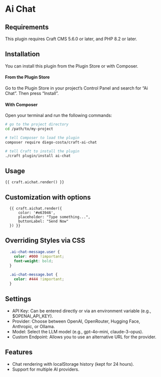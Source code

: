 # Ai Chat

## Requirements

This plugin requires Craft CMS 5.6.0 or later, and PHP 8.2 or later.

## Installation

You can install this plugin from the Plugin Store or with Composer.

#### From the Plugin Store

Go to the Plugin Store in your project’s Control Panel and search for “Ai Chat”. Then press “Install”.

#### With Composer

Open your terminal and run the following commands:

```bash
# go to the project directory
cd /path/to/my-project

# tell Composer to load the plugin
composer require diego-costa/craft-ai-chat

# tell Craft to install the plugin
./craft plugin/install ai-chat
```

## Usage

```twig
{{ craft.aichat.render() }}
```

## Customization with options

```twig
  {{ craft.aichat.render({
      color: '#e63946',
      placeholder: "Type something...",
      buttonLabel: "Send Now"
  }) }}
```

## Overriding Styles via CSS

```css
  .ai-chat-message.user {
    color: #000 !important;
    font-weight: bold;
  }
  
  .ai-chat-message.bot {
    color: #444 !important;
  }
```

## Settings
 - API Key: Can be entered directly or via an environment variable (e.g., $OPENAI_API_KEY).
 - Provider: Choose between OpenAI, OpenRouter, Hugging Face, Anthropic, or Ollama.
 - Model: Select the LLM model (e.g., gpt-4o-mini, claude-3-opus).
 - Custom Endpoint: Allows you to use an alternative URL for the provider.

## Features
 - Chat rendering with localStorage history (kept for 24 hours).
 - Support for multiple AI providers.

